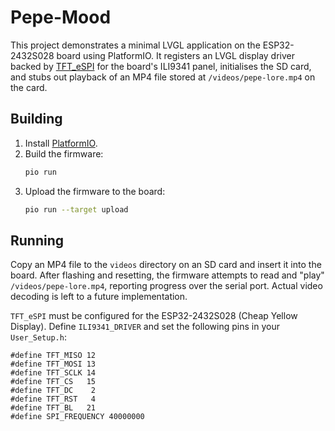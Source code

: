 # Pepe-Mood

This project demonstrates a minimal LVGL application on the ESP32-2432S028 board using PlatformIO. It registers an LVGL display driver backed by [TFT_eSPI](https://github.com/Bodmer/TFT_eSPI) for the board's ILI9341 panel, initialises the SD card, and stubs out playback of an MP4 file stored at `/videos/pepe-lore.mp4` on the card.

## Building

1. Install [PlatformIO](https://platformio.org/).
2. Build the firmware:
   ```bash
   pio run
   ```
3. Upload the firmware to the board:
   ```bash
   pio run --target upload
   ```

## Running

Copy an MP4 file to the `videos` directory on an SD card and insert it into the board. After flashing and resetting, the
firmware attempts to read and "play" `/videos/pepe-lore.mp4`, reporting progress over the serial port. Actual video decoding is
left to a future implementation.

`TFT_eSPI` must be configured for the ESP32-2432S028 (Cheap Yellow Display). Define `ILI9341_DRIVER` and set the following pins in your `User_Setup.h`:

```
#define TFT_MISO 12
#define TFT_MOSI 13
#define TFT_SCLK 14
#define TFT_CS   15
#define TFT_DC    2
#define TFT_RST   4
#define TFT_BL   21
#define SPI_FREQUENCY 40000000
```
